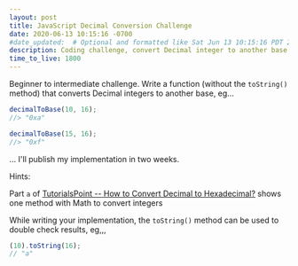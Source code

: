```yaml
---
layout: post
title: JavaScript Decimal Conversion Challenge
date: 2020-06-13 10:15:16 -0700
#date_updated:  # Optional and formatted like Sat Jun 13 10:15:16 PDT 2020 above
description: Coding challenge, convert Decimal integer to another base
time_to_live: 1800
---
```




Beginner to intermediate challenge. Write a function (without the `toString()` method) that converts Decimal integers to another base, eg...


```javascript
decimalToBase(10, 16);
//> "0xa"

decimalToBase(15, 16);
//> "0xf"
```


... I'll publish my implementation in two weeks.


Hints:


Part `a` of [TutorialsPoint -- How to Convert Decimal to Hexadecimal?](https://www.tutorialspoint.com/how-to-convert-decimal-to-hexadecimal) shows one method with Math to convert integers

While writing your implementation, the `toString()` method can be used to double check results, eg,,,


```javascript
(10).toString(16);
// "a"
```
